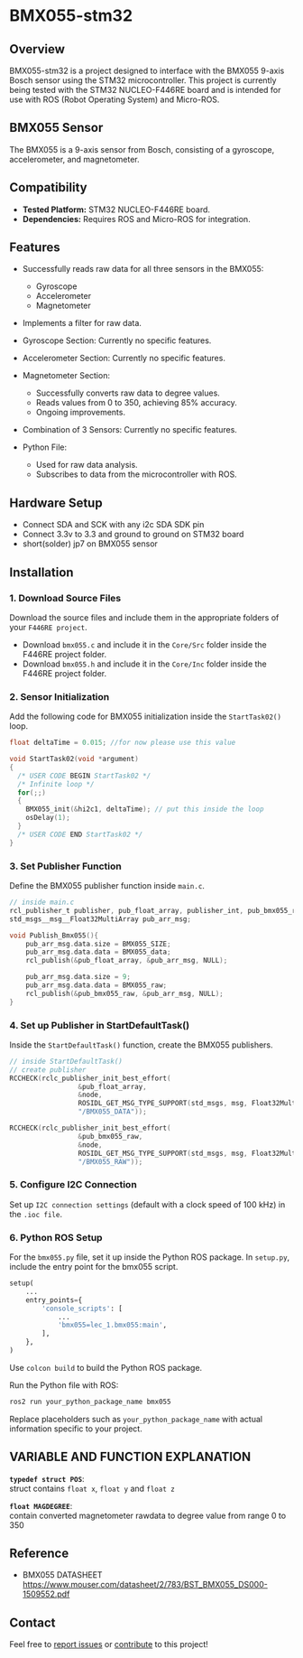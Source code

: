 # BMX055-stm32

## Overview

BMX055-stm32 is a project designed to interface with the BMX055 9-axis Bosch sensor using the STM32 microcontroller. This project is currently being tested with the STM32 NUCLEO-F446RE board and is intended for use with ROS (Robot Operating System) and Micro-ROS.

## BMX055 Sensor

The BMX055 is a 9-axis sensor from Bosch, consisting of a gyroscope, accelerometer, and magnetometer.

## Compatibility

- **Tested Platform:** STM32 NUCLEO-F446RE board.
- **Dependencies:** Requires ROS and Micro-ROS for integration.

## Features

- Successfully reads raw data for all three sensors in the BMX055:
  - Gyroscope
  - Accelerometer
  - Magnetometer

- Implements a filter for raw data.

- Gyroscope Section: Currently no specific features.

- Accelerometer Section: Currently no specific features.

- Magnetometer Section:
  - Successfully converts raw data to degree values.
  - Reads values from 0 to 350, achieving 85% accuracy.
  - Ongoing improvements.

- Combination of 3 Sensors: Currently no specific features.

- Python File:
  - Used for raw data analysis.
  - Subscribes to data from the microcontroller with ROS.

## Hardware Setup

- Connect SDA and SCK with any i2c SDA SDK pin
- Connect 3.3v to 3.3 and ground to ground on STM32 board
- short(solder) jp7 on BMX055 sensor


## Installation

### 1. Download Source Files

Download the source files and include them in the appropriate folders of your `F446RE project`.

- Download `bmx055.c` and include it in the `Core/Src` folder inside the F446RE project folder.
- Download `bmx055.h` and include it in the `Core/Inc` folder inside the F446RE project folder.

### 2. Sensor Initialization 

Add the following code for BMX055 initialization inside the `StartTask02()` loop.

```c
float deltaTime = 0.015; //for now please use this value

void StartTask02(void *argument)
{
  /* USER CODE BEGIN StartTask02 */
  /* Infinite loop */
  for(;;)
  {
    BMX055_init(&hi2c1, deltaTime); // put this inside the loop
    osDelay(1);
  }
  /* USER CODE END StartTask02 */
}
```

### 3. Set Publisher Function

Define the BMX055 publisher function inside `main.c`.

```c
// inside main.c
rcl_publisher_t publisher, pub_float_array, publisher_int, pub_bmx055_raw;
std_msgs__msg__Float32MultiArray pub_arr_msg;

void Publish_Bmx055(){
    pub_arr_msg.data.size = BMX055_SIZE;
    pub_arr_msg.data.data = BMX055_data;
    rcl_publish(&pub_float_array, &pub_arr_msg, NULL);

    pub_arr_msg.data.size = 9;
    pub_arr_msg.data.data = BMX055_raw;
    rcl_publish(&pub_bmx055_raw, &pub_arr_msg, NULL);
}
```

### 4. Set up Publisher in StartDefaultTask()

Inside the ```StartDefaultTask()``` function, create the BMX055 publishers.

```c
// inside StartDefaultTask()
// create publisher
RCCHECK(rclc_publisher_init_best_effort(
                 &pub_float_array,
                 &node,
                 ROSIDL_GET_MSG_TYPE_SUPPORT(std_msgs, msg, Float32MultiArray),
                 "/BMX055_DATA"));

RCCHECK(rclc_publisher_init_best_effort(
                 &pub_bmx055_raw,
                 &node,
                 ROSIDL_GET_MSG_TYPE_SUPPORT(std_msgs, msg, Float32MultiArray),
                 "/BMX055_RAW"));
```

### 5. Configure I2C Connection

Set up `I2C connection settings` (default with a clock speed of 100 kHz) in the `.ioc file`.

### 6. Python ROS Setup

For the `bmx055.py` file, set it up inside the Python ROS package. In `setup.py`, include the entry point for the bmx055 script.

```python
setup(
    ...
    entry_points={
        'console_scripts': [
            ...
            'bmx055=lec_1.bmx055:main',
        ],
    },
)
```

Use ```colcon build``` to build the Python ROS package.

Run the Python file with ROS:

```bash
ros2 run your_python_package_name bmx055
```

Replace placeholders such as `your_python_package_name` with actual information specific to your project.

## VARIABLE AND FUNCTION EXPLANATION

**`typedef struct POS`**:  
struct contains `float x`, `float y` and `float z`

**`float MAGDEGREE`**:  
contain converted magnetometer rawdata to degree value from range 0 to 350

## Reference

- BMX055 DATASHEET https://www.mouser.com/datasheet/2/783/BST_BMX055_DS000-1509552.pdf

## Contact

Feel free to [report issues](https://github.com/yourusername/BMX055-stm32/issues) or [contribute](https://github.com/yourusername/BMX055-stm32/pulls) to this project!
